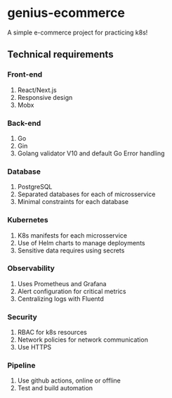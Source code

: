 # genius-ecommerce

A simple e-commerce project for practicing k8s!

## Technical requirements

### Front-end

1. React/Next.js
2. Responsive design
3. Mobx

### Back-end

1. Go
2. Gin
3. Golang validator V10 and default Go Error handling

### Database

1. PostgreSQL
2. Separated databases for each of microsservice
3. Minimal constraints for each database

### Kubernetes

1. K8s manifests for each microsservice
2. Use of Helm charts to manage deployments
3. Sensitive data requires using secrets

### Observability

1. Uses Prometheus and Grafana
2. Alert configuration for critical metrics
3. Centralizing logs with Fluentd

### Security

1. RBAC for k8s resources
2. Network policies for network communication
3. Use HTTPS

### Pipeline

1. Use github actions, online or offline
2. Test and build automation
